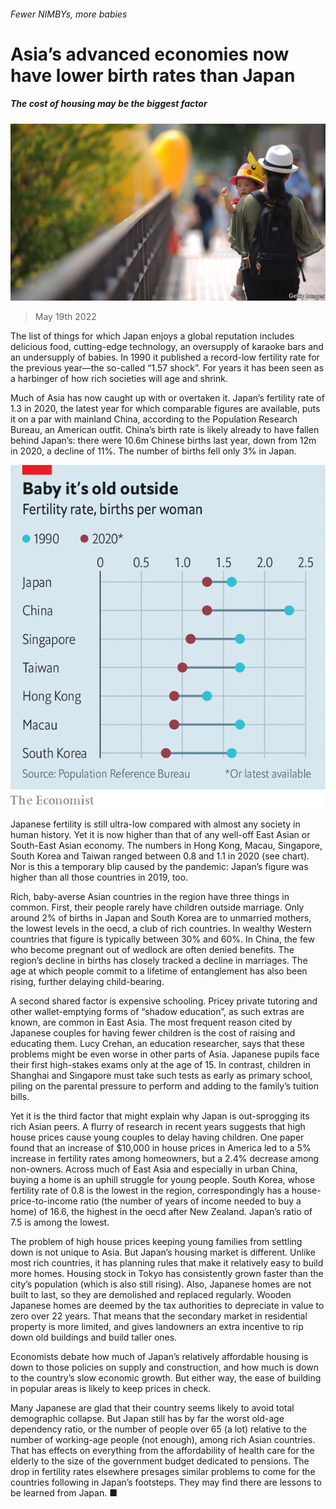 ###### Fewer NIMBYs, more babies

# Asia’s advanced economies now have lower birth rates than Japan 

##### The cost of housing may be the biggest factor 

![image](images/20220521_ASP504.jpg) 

> May 19th 2022 

The list of things for which Japan enjoys a global reputation includes delicious food, cutting-edge technology, an oversupply of karaoke bars and an undersupply of babies. In 1990 it published a record-low fertility rate for the previous year—the so-called “1.57 shock”. For years it has been seen as a harbinger of how rich societies will age and shrink. 

Much of Asia has now caught up with or overtaken it. Japan’s fertility rate of 1.3 in 2020, the latest year for which comparable figures are available, puts it on a par with mainland China, according to the Population Research Bureau, an American outfit. China’s birth rate is likely already to have fallen behind Japan’s: there were 10.6m Chinese births last year, down from 12m in 2020, a decline of 11%. The number of births fell only 3% in Japan.

![image](images/20220521_ASC151.png) 


Japanese fertility is still ultra-low compared with almost any society in human history. Yet it is now higher than that of any well-off East Asian or South-East Asian economy. The numbers in Hong Kong, Macau, Singapore, South Korea and Taiwan ranged between 0.8 and 1.1 in 2020 (see chart). Nor is this a temporary blip caused by the pandemic: Japan’s figure was higher than all those countries in 2019, too.

Rich, baby-averse Asian countries in the region have three things in common. First, their people rarely have children outside marriage. Only around 2% of births in Japan and South Korea are to unmarried mothers, the lowest levels in the oecd, a club of rich countries. In wealthy Western countries that figure is typically between 30% and 60%. In China, the few who become pregnant out of wedlock are often denied benefits. The region’s decline in births has closely tracked a decline in marriages. The age at which people commit to a lifetime of entanglement has also been rising, further delaying child-bearing. 

A second shared factor is expensive schooling. Pricey private tutoring and other wallet-emptying forms of “shadow education”, as such extras are known, are common in East Asia. The most frequent reason cited by Japanese couples for having fewer children is the cost of raising and educating them. Lucy Crehan, an education researcher, says that these problems might be even worse in other parts of Asia. Japanese pupils face their first high-stakes exams only at the age of 15. In contrast, children in Shanghai and Singapore must take such tests as early as primary school, piling on the parental pressure to perform and adding to the family’s tuition bills.

Yet it is the third factor that might explain why Japan is out-sprogging its rich Asian peers. A flurry of research in recent years suggests that high house prices cause young couples to delay having children. One paper found that an increase of $10,000 in house prices in America led to a 5% increase in fertility rates among homeowners, but a 2.4% decrease among non-owners. Across much of East Asia and especially in urban China, buying a home is an uphill struggle for young people. South Korea, whose fertility rate of 0.8 is the lowest in the region, correspondingly has a house-price-to-income ratio (the number of years of income needed to buy a home) of 16.6, the highest in the oecd after New Zealand. Japan’s ratio of 7.5 is among the lowest. 

The problem of high house prices keeping young families from settling down is not unique to Asia. But Japan’s housing market is different. Unlike most rich countries, it has planning rules that make it relatively easy to build more homes. Housing stock in Tokyo has consistently grown faster than the city’s population (which is also still rising). Also, Japanese homes are not built to last, so they are demolished and replaced regularly. Wooden Japanese homes are deemed by the tax authorities to depreciate in value to zero over 22 years. That means that the secondary market in residential property is more limited, and gives landowners an extra incentive to rip down old buildings and build taller ones. 

Economists debate how much of Japan’s relatively affordable housing is down to those policies on supply and construction, and how much is down to the country’s slow economic growth. But either way, the ease of building in popular areas is likely to keep prices in check.

Many Japanese are glad that their country seems likely to avoid total demographic collapse. But Japan still has by far the worst old-age dependency ratio, or the number of people over 65 (a lot) relative to the number of working-age people (not enough), among rich Asian countries. That has effects on everything from the affordability of health care for the elderly to the size of the government budget dedicated to pensions. The drop in fertility rates elsewhere presages similar problems to come for the countries following in Japan’s footsteps. They may find there are lessons to be learned from Japan. ■

